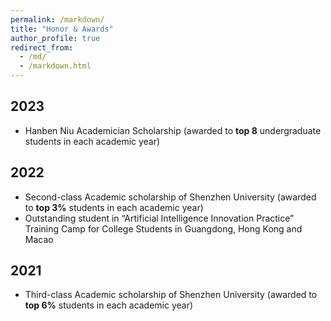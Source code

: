 ```yaml
---
permalink: /markdown/
title: "Honor & Awards"
author_profile: true
redirect_from: 
  - /md/
  - /markdown.html
---
```


## 2023
* Hanben Niu Academician Scholarship (awarded to **top 8** undergraduate students in each academic year)

## 2022
* Second-class Academic scholarship of Shenzhen University (awarded to **top 3%** students in each academic year)
* Outstanding student in “Artificial Intelligence Innovation Practice” Training Camp for College Students in Guangdong, Hong Kong and Macao

## 2021
 * Third-class Academic scholarship of Shenzhen University (awarded to **top 6%** students in each academic year)


